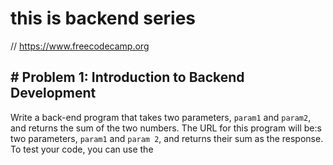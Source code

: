 # this is backend series
// https://www.freecodecamp.org
## # Problem 1: Introduction to Backend Development

Write a back-end program that takes
two parameters, `param1` and `param2`, and returns the sum of the two numbers. The URL for this program will be:s
two parameters, `param1` and `param
2`, and returns their sum as the response.
To test your code, you can use the